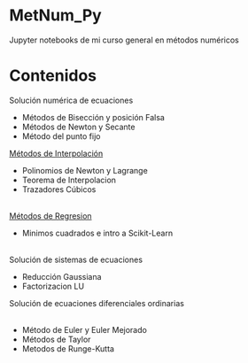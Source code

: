 # MetNum_Py
Jupyter notebooks de mi curso general en métodos numéricos

# Contenidos

Solución numérica de ecuaciones
    <ul>
      <li> Métodos de Bisección y posición Falsa </li>
      <li> Métodos de Newton y Secante </li>
      <li> Método del punto fijo </li>
    </ul>

[Métodos de Interpolación](https://github.com/pachocamacho1990/MetNum_Py/tree/master/Interpolacion)
    <ul>
      <li> Polinomios de Newton y Lagrange </li>
      <li> Teorema de Interpolacion </li>
      <li> Trazadores Cúbicos </li>
    </ul>

[Métodos de Regresion](https://github.com/pachocamacho1990/MetNum_Py/tree/master/Regresion)
    <ul>
      <li>Minimos cuadrados e intro a Scikit-Learn</li>
    </ul>
    
Solución de sistemas de ecuaciones
   <ul>
     <li>Reducción Gaussiana</li>
     <li>Factorizacion LU</li>
  </ul>

Solución de ecuaciones diferenciales ordinarias
    <ul>
      <li>Método de Euler y Euler Mejorado</li>
      <li>Métodos de Taylor</li>
      <li>Metodos de Runge-Kutta</li>
    </ul>
